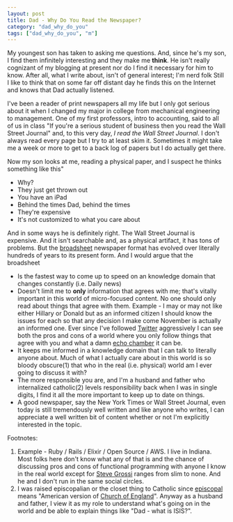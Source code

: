 ```yaml
---
layout: post
title: Dad - Why Do You Read the Newspaper?
category: "dad_why_do_you"
tags: ["dad_why_do_you", "m"]
---
```

My youngest son has taken to asking me questions.  And, since he's my son, I find them infinitely interesting and they make me **think**.  He isn't really cognizant of my blogging at present nor do I find it necessary for him to know.  After all, what I write about, isn't of general interest; I'm nerd folk  Still I like to think that on some far off distant day he finds this on the Internet and knows that Dad actually listened.

I've been a reader of print newspapers all my life but I only got serious about it when I changed my major in college from mechanical engineering to management.  One of my first professors, intro to accounting, said to all of us in class "If you're a serious student of business then you read the Wall Street Journal" and, to this very day, *I read the Wall Street Journal*.  I don't always read every page but I try to at least skim it.  Sometimes it might take me a week or more to get to a back log of papers but I do actually get there.

Now my son looks at me, reading a physical paper, and I suspect he thinks something like this"

* Why?
* They just get thrown out
* You have an iPad
* Behind the times Dad, behind the times
* They're expensive
* It's not customized to what you care about

And in some ways he is definitely right.  The Wall Street Journal is expensive.  And it isn't searchable and, as a physical artifact, it has tons of problems.  But the [broadsheet](https://en.m.wikipedia.org/wiki/Broadsheet) newspaper format has evolved over literally hundreds of years to its present form.  And I would argue that the broadsheet

* Is the fastest way to come up to speed on an knowledge domain that changes constantly (i.e. Daily news)
* Doesn't limit me to **only** information that agrees with me; that's vitally important in this world of micro-focused content.  No one should only read about things that agree with them.  Example - I may or may not like either Hillary or Donald but as an informed citizen I should know the issues for each so that any decision I make come November is actually an informed one.  Ever since I've followed [Twitter](https://twitter.com/fuzzygroup) aggressively I can see both the pros and cons of a world where you only follow things that agree with you and what a damn [echo chamber](https://en.wikipedia.org/wiki/Echo_chamber_(media)) it can be.
* It keeps me informed in a knowledge domain that I can talk to literally anyone about.  Much of what I actually care about in this world is so bloody obscure(1) that who in the real (i.e. physical) world am I ever going to discuss it with?
* The more responsible you are, and I'm a husband and father who internalized catholic(2) levels responsibility back when I was in single digits, I find it all the more important to keep up to date on things.  
* A good newspaper, say the New York Times or Wall Street Journal, even today is still tremendously well written and like anyone who writes, I can appreciate a well written bit of content whether or not I'm explicitly interested in the topic.

Footnotes:

1. Example - Ruby / Rails / Elixir / Open Source / AWS.  I live in Indiana.  Most folks here don't know what any of that is and the chance of discussing pros and cons of functional programming with anyone I know in the real world except for [Steve Grossi](http://work.stevegrossi.com/) ranges from slim to none.  And he and I don't run in the same social circles.
2. I was raised episcopalian or the closet thing to Catholic since [episcopal](https://en.wikipedia.org/wiki/Episcopal_Church) means "American version of [Church of England](https://en.wikipedia.org/wiki/Church_of_England)".  Anyway as a husband and father, I view it as my role to understand what's going on in the world and be able to explain things like "Dad - what is ISIS?".


 